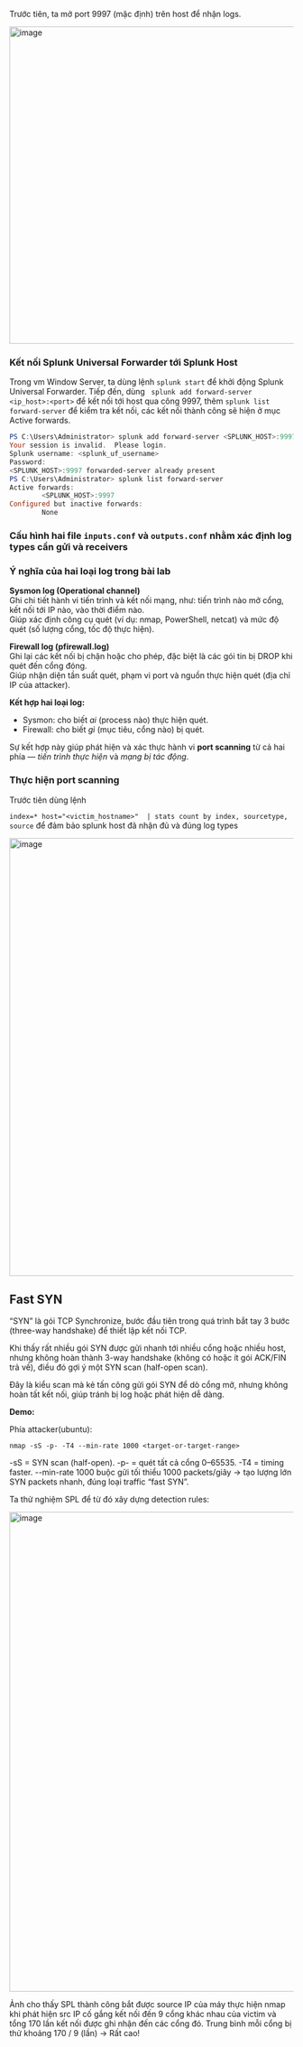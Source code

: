 Trước tiên, ta mở port 9997 (mặc định) trên host để nhận logs. 

<img width="1919" height="562" alt="image" src="https://github.com/user-attachments/assets/55a75b21-123f-4ca7-a758-8567e05fcfd2" />

### Kết nối Splunk Universal Forwarder tới Splunk Host

Trong vm Window Server, ta dùng lệnh `splunk start` để khởi động Splunk Universal Forwarder. Tiếp đến, dùng ` splunk add forward-server <ip_host>:<port>` để kết nối tới host qua công 9997, thêm `splunk list forward-server` để kiểm tra kết nối, các kết nối thành công sẽ hiện ở mục Active forwards.


```powershell
PS C:\Users\Administrator> splunk add forward-server <SPLUNK_HOST>:9997
Your session is invalid.  Please login.
Splunk username: <splunk_uf_username>
Password:
<SPLUNK_HOST>:9997 forwarded-server already present
PS C:\Users\Administrator> splunk list forward-server
Active forwards:
        <SPLUNK_HOST>:9997
Configured but inactive forwards:
        None
```

### Cấu hình hai file `inputs.conf` và `outputs.conf` nhằm xác định log types cần gửi và receivers

### Ý nghĩa của hai loại log trong bài lab

**Sysmon log (Operational channel)**  
Ghi chi tiết hành vi tiến trình và kết nối mạng, như: tiến trình nào mở cổng, kết nối tới IP nào, vào thời điểm nào.  
Giúp xác định công cụ quét (ví dụ: nmap, PowerShell, netcat) và mức độ quét (số lượng cổng, tốc độ thực hiện).

**Firewall log (pfirewall.log)**  
Ghi lại các kết nối bị chặn hoặc cho phép, đặc biệt là các gói tin bị DROP khi quét đến cổng đóng.  
Giúp nhận diện tần suất quét, phạm vi port và nguồn thực hiện quét (địa chỉ IP của attacker).

**Kết hợp hai loại log:**  
- Sysmon: cho biết *ai* (process nào) thực hiện quét.  
- Firewall: cho biết *gì* (mục tiêu, cổng nào) bị quét.  

Sự kết hợp này giúp phát hiện và xác thực hành vi **port scanning** từ cả hai phía — *tiến trình thực hiện* và *mạng bị tác động*.

### Thực hiện port scanning

Trước tiên dùng lệnh

`index=* host="<victim_hostname>" 
| stats count by index, sourcetype, source`
để đảm bảo splunk host đã nhận đủ và đúng log types

<img width="1919" height="776" alt="image" src="https://github.com/user-attachments/assets/eb84aad6-a87f-44d6-a410-bd3e62e6e63f" />

## Fast SYN

“SYN” là gói TCP Synchronize, bước đầu tiên trong quá trình bắt tay 3 bước (three-way handshake) để thiết lập kết nối TCP.

Khi thấy rất nhiều gói SYN được gửi nhanh tới nhiều cổng hoặc nhiều host, nhưng không hoàn thành 3-way handshake (không có hoặc ít gói ACK/FIN trả về), điều đó gợi ý một SYN scan (half-open scan).

Đây là kiểu scan mà kẻ tấn công gửi gói SYN để dò cổng mở, nhưng không hoàn tất kết nối, giúp tránh bị log hoặc phát hiện dễ dàng.

**Demo:**

Phía attacker(ubuntu): 

`nmap -sS -p- -T4 --min-rate 1000 <target-or-target-range>`

-sS = SYN scan (half-open). -p- = quét tất cả cổng 0–65535. -T4 = timing faster. --min-rate 1000 buộc gửi tối thiểu 1000 packets/giây → tạo lượng lớn SYN packets nhanh, đúng loại traffic “fast SYN”.

Ta thử nghiệm SPL để từ đó xây dựng detection rules:

<img width="1918" height="850" alt="image" src="https://github.com/user-attachments/assets/5d9b3c15-ee9a-4aef-ad56-9818ac09a1bf" />

Ảnh cho thấy SPL thành công bắt được source IP của máy thực hiện nmap khi phát hiện src IP cố gắng kết nối đến 9 cổng khác nhau của victim và tổng 170 lần kết nối được ghi nhận đến các cổng đó. Trung bình mỗi cổng bị thử khoảng 170 / 9 (lần) -> Rất cao!





